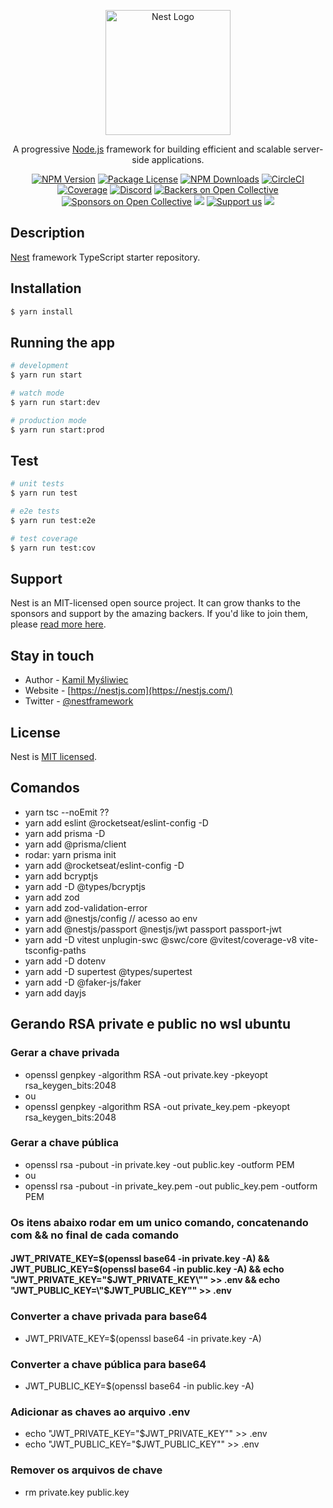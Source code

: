 <p align="center">
  <a href="http://nestjs.com/" target="blank"><img src="https://nestjs.com/img/logo-small.svg" width="200" alt="Nest Logo" /></a>
</p>

[circleci-image]: https://img.shields.io/circleci/build/github/nestjs/nest/master?token=abc123def456
[circleci-url]: https://circleci.com/gh/nestjs/nest

  <p align="center">A progressive <a href="http://nodejs.org" target="_blank">Node.js</a> framework for building efficient and scalable server-side applications.</p>
    <p align="center">
<a href="https://www.npmjs.com/~nestjscore" target="_blank"><img src="https://img.shields.io/npm/v/@nestjs/core.svg" alt="NPM Version" /></a>
<a href="https://www.npmjs.com/~nestjscore" target="_blank"><img src="https://img.shields.io/npm/l/@nestjs/core.svg" alt="Package License" /></a>
<a href="https://www.npmjs.com/~nestjscore" target="_blank"><img src="https://img.shields.io/npm/dm/@nestjs/common.svg" alt="NPM Downloads" /></a>
<a href="https://circleci.com/gh/nestjs/nest" target="_blank"><img src="https://img.shields.io/circleci/build/github/nestjs/nest/master" alt="CircleCI" /></a>
<a href="https://coveralls.io/github/nestjs/nest?branch=master" target="_blank"><img src="https://coveralls.io/repos/github/nestjs/nest/badge.svg?branch=master#9" alt="Coverage" /></a>
<a href="https://discord.gg/G7Qnnhy" target="_blank"><img src="https://img.shields.io/badge/discord-online-brightgreen.svg" alt="Discord"/></a>
<a href="https://opencollective.com/nest#backer" target="_blank"><img src="https://opencollective.com/nest/backers/badge.svg" alt="Backers on Open Collective" /></a>
<a href="https://opencollective.com/nest#sponsor" target="_blank"><img src="https://opencollective.com/nest/sponsors/badge.svg" alt="Sponsors on Open Collective" /></a>
  <a href="https://paypal.me/kamilmysliwiec" target="_blank"><img src="https://img.shields.io/badge/Donate-PayPal-ff3f59.svg"/></a>
    <a href="https://opencollective.com/nest#sponsor"  target="_blank"><img src="https://img.shields.io/badge/Support%20us-Open%20Collective-41B883.svg" alt="Support us"></a>
  <a href="https://twitter.com/nestframework" target="_blank"><img src="https://img.shields.io/twitter/follow/nestframework.svg?style=social&label=Follow"></a>
</p>
  <!--[![Backers on Open Collective](https://opencollective.com/nest/backers/badge.svg)](https://opencollective.com/nest#backer)
  [![Sponsors on Open Collective](https://opencollective.com/nest/sponsors/badge.svg)](https://opencollective.com/nest#sponsor)-->

## Description

[Nest](https://github.com/nestjs/nest) framework TypeScript starter repository.

## Installation

```bash
$ yarn install
```

## Running the app

```bash
# development
$ yarn run start

# watch mode
$ yarn run start:dev

# production mode
$ yarn run start:prod
```

## Test

```bash
# unit tests
$ yarn run test

# e2e tests
$ yarn run test:e2e

# test coverage
$ yarn run test:cov
```

## Support

Nest is an MIT-licensed open source project. It can grow thanks to the sponsors and support by the amazing backers. If you'd like to join them, please [read more here](https://docs.nestjs.com/support).

## Stay in touch

- Author - [Kamil Myśliwiec](https://kamilmysliwiec.com)
- Website - [https://nestjs.com](https://nestjs.com/)
- Twitter - [@nestframework](https://twitter.com/nestframework)

## License

Nest is [MIT licensed](LICENSE).

## Comandos
- yarn tsc --noEmit ??
- yarn add eslint @rocketseat/eslint-config -D
- yarn add prisma -D
- yarn add @prisma/client
- rodar: yarn prisma init
- yarn add @rocketseat/eslint-config -D
- yarn add bcryptjs
- yarn add -D @types/bcryptjs
- yarn add zod
- yarn add zod-validation-error
- yarn add @nestjs/config // acesso ao env 
- yarn add @nestjs/passport @nestjs/jwt passport passport-jwt
- yarn add -D vitest unplugin-swc @swc/core @vitest/coverage-v8 vite-tsconfig-paths
- yarn add -D dotenv
- yarn add -D supertest @types/supertest
- yarn add -D @faker-js/faker
- yarn add dayjs


## Gerando RSA private e public no wsl ubuntu
### Gerar a chave privada
- openssl genpkey -algorithm RSA -out private.key -pkeyopt rsa_keygen_bits:2048
- ou
- openssl genpkey -algorithm RSA -out private_key.pem -pkeyopt rsa_keygen_bits:2048

### Gerar a chave pública
- openssl rsa -pubout -in private.key -out public.key -outform PEM
- ou
- openssl rsa -pubout -in private_key.pem -out public_key.pem -outform PEM

### Os itens abaixo rodar em um unico comando, concatenando com && no final de cada comando
#### JWT_PRIVATE_KEY=$(openssl base64 -in private.key -A) && JWT_PUBLIC_KEY=$(openssl base64 -in public.key -A) && echo "JWT_PRIVATE_KEY=\"$JWT_PRIVATE_KEY\"" >> .env && echo "JWT_PUBLIC_KEY=\"$JWT_PUBLIC_KEY\"" >> .env
### Converter a chave privada para base64
- JWT_PRIVATE_KEY=$(openssl base64 -in private.key -A)

### Converter a chave pública para base64
- JWT_PUBLIC_KEY=$(openssl base64 -in public.key -A)

### Adicionar as chaves ao arquivo .env
- echo "JWT_PRIVATE_KEY=\"$JWT_PRIVATE_KEY\"" >> .env
- echo "JWT_PUBLIC_KEY=\"$JWT_PUBLIC_KEY\"" >> .env

### Remover os arquivos de chave
- rm private.key public.key

